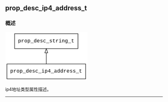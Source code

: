 ## prop\_desc\_ip4\_address\_t
### 概述
![image](images/prop_desc_ip4_address_t_0.png)

 ip4地址类型属性描述。


----------------------------------
